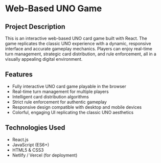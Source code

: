 # Web-Based UNO Game

## Project Description
This is an interactive web-based UNO card game built with React. The game replicates the classic UNO experience with a dynamic, responsive interface and accurate gameplay mechanics. Players can enjoy real-time turn management, strategic card distribution, and rule enforcement, all in a visually appealing digital environment.  

## Features
- Fully interactive UNO card game playable in the browser  
- Real-time turn management for multiple players  
- Intelligent card distribution algorithms  
- Strict rule enforcement for authentic gameplay  
- Responsive design compatible with desktop and mobile devices  
- Colorful, engaging UI replicating the classic UNO aesthetics  

## Technologies Used
- React.js  
- JavaScript (ES6+) 
- HTML5 & CSS3  
- Netlify / Vercel (for deployment)  
